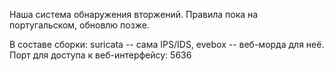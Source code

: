 Наша система обнаружения вторжений. Правила пока на португальском, обновлю позже. 

В составе сборки: suricata -- сама IPS/IDS, evebox -- веб-морда для неё. 
Порт для доступа к веб-интерфейсу: 5636
